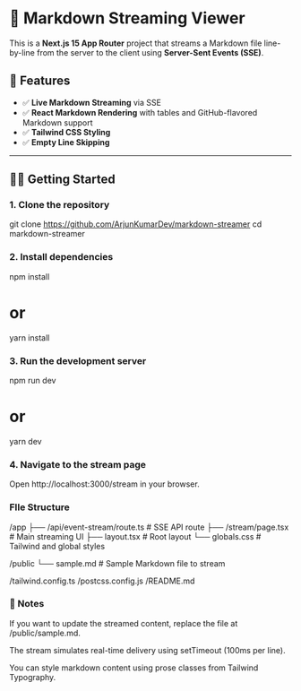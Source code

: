 # 📘 Markdown Streaming Viewer

This is a **Next.js 15 App Router** project that streams a Markdown file line-by-line from the server to the client using **Server-Sent Events (SSE)**.

## 🚀 Features

- ✅ **Live Markdown Streaming** via SSE
- ✅ **React Markdown Rendering** with tables and GitHub-flavored Markdown support
- ✅ **Tailwind CSS Styling**
- ✅ **Empty Line Skipping**

---

## 🧑‍💻 Getting Started

### 1. Clone the repository

git clone https://github.com/ArjunKumarDev/markdown-streamer
cd markdown-streamer

### 2. Install dependencies

npm install

# or

yarn install

### 3. Run the development server

npm run dev

# or

yarn dev

### 4. Navigate to the stream page

Open http://localhost:3000/stream in your browser.

### FIle Structure

/app
├── /api/event-stream/route.ts # SSE API route
├── /stream/page.tsx # Main streaming UI
├── layout.tsx # Root layout
└── globals.css # Tailwind and global styles

/public
└── sample.md # Sample Markdown file to stream

/tailwind.config.ts
/postcss.config.js
/README.md

### 📄 Notes

If you want to update the streamed content, replace the file at /public/sample.md.

The stream simulates real-time delivery using setTimeout (100ms per line).

You can style markdown content using prose classes from Tailwind Typography.
